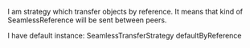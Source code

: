 I am strategy which transfer objects by reference. It means that kind of SeamlessReference will be sent between peers.

I have default instance:
	SeamlessTransferStrategy defaultByReference